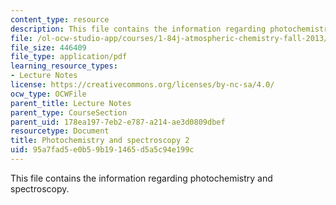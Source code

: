 ```yaml
---
content_type: resource
description: This file contains the information regarding photochemistry and spectroscopy.
file: /ol-ocw-studio-app/courses/1-84j-atmospheric-chemistry-fall-2013/95a7fad5e0b59b191465d5a5c94e199c_MIT1_84JF13_Lec5_light2.pdf
file_size: 446409
file_type: application/pdf
learning_resource_types:
- Lecture Notes
license: https://creativecommons.org/licenses/by-nc-sa/4.0/
ocw_type: OCWFile
parent_title: Lecture Notes
parent_type: CourseSection
parent_uid: 178ea197-7eb2-e787-a214-ae3d0809dbef
resourcetype: Document
title: Photochemistry and spectroscopy 2
uid: 95a7fad5-e0b5-9b19-1465-d5a5c94e199c
---
```

This file contains the information regarding photochemistry and spectroscopy.